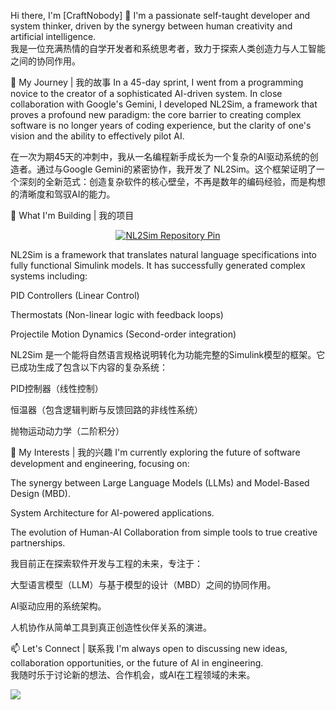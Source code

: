 Hi there, I'm [CraftNobody] 👋
I'm a passionate self-taught developer and system thinker, driven by the synergy between human creativity and artificial intelligence.
<br>
我是一位充满热情的自学开发者和系统思考者，致力于探索人类创造力与人工智能之间的协同作用。

🚀 My Journey | 我的故事
In a 45-day sprint, I went from a programming novice to the creator of a sophisticated AI-driven system. In close collaboration with Google's Gemini, I developed NL2Sim, a framework that proves a profound new paradigm: the core barrier to creating complex software is no longer years of coding experience, but the clarity of one's vision and the ability to effectively pilot AI.

在一次为期45天的冲刺中，我从一名编程新手成长为一个复杂的AI驱动系统的创造者。通过与Google Gemini的紧密协作，我开发了 NL2Sim。这个框架证明了一个深刻的全新范式：创造复杂软件的核心壁垒，不再是数年的编码经验，而是构想的清晰度和驾驭AI的能力。

🔭 What I'm Building | 我的项目
<p align="center">
<a href="https://www.google.com/search?q=https://github.com/CraftNobody0505/NL2Sim">
<img src="https://www.google.com/search?q=https://github-readme-stats.vercel.app/api/pin/%3FCraftNobody0505%3DCraftNobody0505%26repo%3DNL2Sim%26theme%3Dradical%26show_owner%3Dtrue" alt="NL2Sim Repository Pin">
</a>
</p>

NL2Sim is a framework that translates natural language specifications into fully functional Simulink models. It has successfully generated complex systems including:

PID Controllers (Linear Control)

Thermostats (Non-linear logic with feedback loops)

Projectile Motion Dynamics (Second-order integration)

NL2Sim 是一个能将自然语言规格说明转化为功能完整的Simulink模型的框架。它已成功生成了包含以下内容的复杂系统：

PID控制器（线性控制）

恒温器（包含逻辑判断与反馈回路的非线性系统）

抛物运动动力学（二阶积分）

🌱 My Interests | 我的兴趣
I'm currently exploring the future of software development and engineering, focusing on:

The synergy between Large Language Models (LLMs) and Model-Based Design (MBD).

System Architecture for AI-powered applications.

The evolution of Human-AI Collaboration from simple tools to true creative partnerships.

我目前正在探索软件开发与工程的未来，专注于：

大型语言模型（LLM）与基于模型的设计（MBD）之间的协同作用。

AI驱动应用的系统架构。

人机协作从简单工具到真正创造性伙伴关系的演进。

📫 Let's Connect | 联系我
I'm always open to discussing new ideas, collaboration opportunities, or the future of AI in engineering.
<br>
我随时乐于讨论新的想法、合作机会，或AI在工程领域的未来。

<p align="left">
<a href="mailto:wangstiffler@gmai.com"><img src="https://www.google.com/search?q=https://img.shields.io/badge/wangstiffler@gmail.com.email%40example.com-blue%3Fstyle%3Dfor-the-badge%26logo%3Dgmail"></a>

